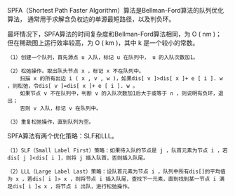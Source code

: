 SPFA（Shortest Path Faster Algorithm）算法是Bellman-Ford算法的队列优化算法，
通常用于求解含负权边的单源最短路径，以及判负环。

最坏情况下，SPFA算法的时间复杂度和Bellman-Ford算法相同，为 O ( nm )；
但在稀疏图上运行效率较高，为 O ( km )，其中 k 是一个较小的常数。

```
（1）创建一个队列，首先源点 u 入队，标记 u 在队列中， u 的入队次数加1。

（2）松弛操作。取出队头节点 x ，标记 x 不在队列中。
    扫描 x 的所有出边 i ( x , v , w )，如果dis[ v ]>dis[ x ]+ e [ i ]. w ，则松弛，令dis[ v ]=dis[ x ]+ e [ i ]. w 。
    如果节点 v 不在队列中，判断 v 的入队次数加1后大于或等于 n ，则说明有负环，退出；
    否则 v 入队，标记 v 在队列中。
    
（3）重复松弛操作，直到队列为空。
```

SPFA算法有两个优化策略：SLF和LLL。

```
（1）SLF（Small Label First）策略：如果待入队的节点是 j ，队首元素为节点 i ，若dis[ j ]<dis[ i ]，则将 j 插入队首，否则插入队尾。

（2）LLL（Large Label Last）策略：设队首元素为节点 i ，队列中所有dis[]的平均值为 x ，若dis[ i ]> x ，则将节点 i 插入队尾，查找下一元素，直到找到某一节点 i 满足dis[ i ]≤ x ，将节点 i 出队，进行松弛操作。
```